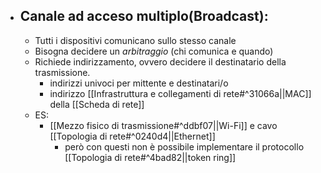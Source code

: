 - ## Canale ad acceso multiplo(Broadcast):
	- Tutti i dispositivi comunicano sullo stesso canale
	- Bisogna decidere un _arbitraggio_ (chi comunica e quando)
	- Richiede indirizzamento, ovvero decidere il destinatario della trasmissione.
		- indirizzi univoci per mittente e destinatari/o 
		- indirizzo [[Infrastruttura e collegamenti di rete#^31066a||MAC]] della [[Scheda di rete]] 
	- ES: 
		- [[Mezzo fisico di trasmissione#^ddbf07||Wi-Fi]] e cavo [[Topologia di rete#^0240d4||Ethernet]]
			- però con questi non è possibile implementare il protocollo [[Topologia di rete#^4bad82||token ring]] 
	